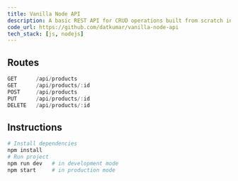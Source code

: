 ```yaml
---
title: Vanilla Node API
description: A basic REST API for CRUD operations built from scratch in vanilla NodeJs, without relying on external frameworks
code_url: https://github.com/datkumar/vanilla-node-api
tech_stack: [js, nodejs]
---
```


## Routes

```js
GET      /api/products
GET      /api/products/:id
POST     /api/products
PUT      /api/products/:id
DELETE   /api/products/:id
```

## Instructions

```sh
# Install dependencies
npm install
# Run project
npm run dev   # in development mode
npm start     # in production mode
```
